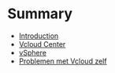 # Summary

* [Introduction](README.md)
* [Vcloud Center](chapter1.md)
* [vSphere](vsphere.md)
* [Problemen met Vcloud zelf](problemen-met-vcloud-zelf.md)

